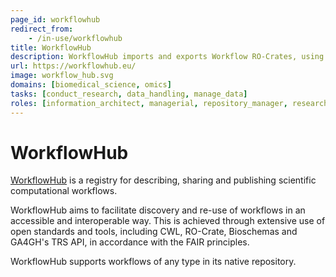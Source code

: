 ```yaml
---
page_id: workflowhub
redirect_from:
    - /in-use/workflowhub
title: WorkflowHub
description: WorkflowHub imports and exports Workflow RO-Crates, using it as an exchange format. They are a specialization of RO-Crate for packaging an executable workflow with all necessary documentation. It is aligned with, and intends to strictly extend, the more general Bioschemas ComputationalWorkflow profile.
url: https://workflowhub.eu/
image: workflow_hub.svg
domains: [biomedical_science, omics]
tasks: [conduct_research, data_handling, manage_data]
roles: [information_architect, managerial, repository_manager, researcher]
---
```

# WorkflowHub
[WorkflowHub](https://about.workflowhub.eu/) is a registry for describing, sharing and publishing scientific computational workflows.

WorkflowHub aims to facilitate discovery and re-use of workflows in an accessible and interoperable way. This is achieved through extensive use of open standards and tools, including CWL, RO-Crate, Bioschemas and GA4GH's TRS API, in accordance with the FAIR principles.

WorkflowHub supports workflows of any type in its native repository.
